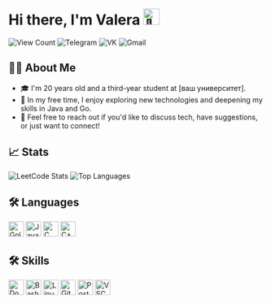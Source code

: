<h1>
    Hi there, I'm Valera <img alt="👋" src="https://github.com/blackcater/blackcater/raw/main/images/Hi.gif" height="32px"/>
</h1>

<p>
    <a target="_blank" style="text-decoration: none;" href="https://github.com/OmNomDomZ">
        <img src="https://komarev.com/ghpvc/?username=OmNomDomZ&style=for-the-badge&color=brightgreen" alt="View Count" title="Profile Views">
    </a>
    <a target="_blank" style="text-decoration: none;" href="https://t.me/omnomdom">
        <img src="https://img.shields.io/badge/Telegram-2CA5E0?style=for-the-badge&logo=telegram&logoColor=white" title="Telegram" alt="Telegram">
    </a>
    <a target="_blank" style="text-decoration: none;" href="https://vk.com/omnomdomz">
        <img src="https://img.shields.io/badge/-Vkontakte-1155ba?style=for-the-badge&logo=Vk&logoColor=white" title="VK" alt="VK">
    </a>
    <a target="_blank" style="text-decoration: none;" href="mailto:v.rabetskii@gmail.com">
        <img src="https://img.shields.io/badge/Gmail-D14836?style=for-the-badge&logo=gmail&logoColor=white" title="Gmail" alt="Gmail">
    </a>
</p>

<div id="about">
    <h2>👩‍💻 About Me</h2>
    <ul>
        <li>🎓 I'm 20 years old and a third-year student at <a target="_blank" style="text-decoration: none;" href="[ссылка на университет]">[ваш университет]</a>.</li>
        <li>🚀 In my free time, I enjoy exploring new technologies and deepening my skills in Java and Go.</li>
        <li>💌 Feel free to reach out if you'd like to discuss tech, have suggestions, or just want to connect!</li>
    </ul>
</div>

<div id="stats">
    <h2>📈 Stats</h2>
    <img src="https://leetcard.jacoblin.cool/vrabetskii?hide=ranking,theme=dark" alt="LeetCode Stats" title="LeetCode Stats">
    <img src="https://github-readme-stats.vercel.app/api/top-langs/?username=OmNomDomZ&layout=compact&theme=tokyonight" alt="Top Languages" title="Top Languages">
</div>

<div id="langs">
    <h2>🛠 Languages</h2>
    <img src="https://cdn.jsdelivr.net/gh/devicons/devicon/icons/go/go-original.svg" title="Golang" alt="Golang" height="30px" />
    <img src="https://cdn.jsdelivr.net/gh/devicons/devicon/icons/java/java-original.svg" title="Java" alt="Java" height="30px" />
    <img src="https://cdn.jsdelivr.net/gh/devicons/devicon/icons/c/c-original.svg" title="C" alt="C" height="30px" />
    <img src="https://cdn.jsdelivr.net/gh/devicons/devicon/icons/cplusplus/cplusplus-original.svg" title="C++" alt="C++" height="30px" />
</div>

<div id="skills">
    <h2>🛠 Skills</h2>
    <img src="https://cdn.jsdelivr.net/gh/devicons/devicon/icons/docker/docker-original.svg" title="Docker" alt="Docker" height="30px" />
    <img src="https://cdn.jsdelivr.net/gh/devicons/devicon/icons/bash/bash-original.svg" title="Bash" alt="Bash" height="30px" />
    <img src="https://cdn.jsdelivr.net/gh/devicons/devicon/icons/linux/linux-original.svg" title="Linux" alt="Linux" height="30px" />
    <img src="https://cdn.jsdelivr.net/gh/devicons/devicon/icons/git/git-original.svg" title="Git" alt="Git" height="30px" />
    <img src="https://cdn.jsdelivr.net/gh/devicons/devicon/icons/postgresql/postgresql-original.svg" title="PostgreSQL" alt="PostgreSQL" height="30px" />
    <img src="https://cdn.jsdelivr.net/gh/devicons/devicon/icons/vscode/vscode-original.svg" title="VSCode" alt="VSCode" height="30px" />
</div>
